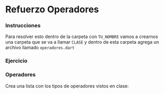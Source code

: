 Refuerzo Operadores 
=======
### Instrucciones
Para resolver esto dentro de la carpeta con ```TU_NOMBRE``` vamos a crearnos una carpeta que se va a llamar ```CLASE``` y dentro de esta carpeta agrega un archivo llamado ```operadores.dart```

### Ejercicio
### Operadores
Crea una lista con los tipos de operadores vistos en clase: